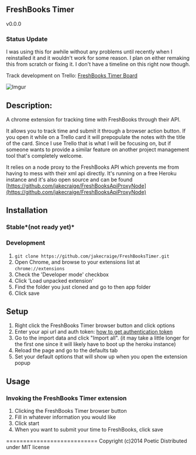 FreshBooks Timer
----------------------------------
v0.0.0

### Status Update

I was using this for awhile without any problems until recently when I reinstalled it and it wouldn't work for some reason. I plan on either remaking this from scratch or fixing it. I don't have a timeline on this right now though.

Track development on Trello: [FreshBooks Timer Board](https://trello.com/b/VlS3lADH)

![Imgur](http://i.imgur.com/82TuRqN.jpg)

## Description:

A chrome extension for tracking time with FreshBooks through their API.

It allows you to track time and submit it through a browser action button. If
you open it while on a Trello card it will prepopulate the notes with the title
of the card. Since I use Trello that is what I will be focusing on, but if
someone wants to provide a similar feature on another project management tool
that's completely welcome.

It relies on a node proxy to the FreshBooks API which prevents me from having
to mess with their xml api directly. It's running on a free Heroku instance and
it's also open source and can be found
[https://github.com/jakecraige/FreshBooksApiProxyNode](https://github.com/jakecraige/FreshBooksApiProxyNode)

## Installation

### Stable*(not ready yet)*

### Development

1. `git clone https://github.com/jakecraige/FreshBooksTimer.git`
2. Open Chrome, and browse to your extensions list at `chrome://extensions`
3. Check the 'Developer mode' checkbox
4. Click 'Load unpacked extension'
5. Find the folder you just cloned and go to then app folder
6. Click save

## Setup

1. Right click the FreshBooks Timer browser button and click options
2. Enter your api url and auth token: [how to get authentication
   token](http://community.freshbooks.com/support/what-is-my-authentication-token-api-and-where-can-i-get-it/)
3. Go to the import data and click "Import all". (it may take a little
   longer for the first one since it will likely have to boot up the heroku
   instance)
4. Reload the page and go to the defaults tab
5. Set your default options that will show up when you open the extension
   popup

## Usage

### Invoking the FreshBooks Timer extension

1. Clicking the FreshBooks Timer browser button
2. Fill in whatever information you would like
3. Click start
4. When you want to submit your time to FreshBooks, click save

===========================
Copyright (c)2014 Poetic
Distributed under MIT license
